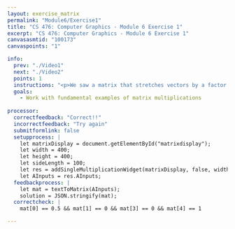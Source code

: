 ```yaml
---
layout: exercise_matrix
permalink: "Module6/Exercise1"
title: "CS 476: Computer Graphics - Module 6 Exercise 1"
excerpt: "CS 476: Computer Graphics - Module 6 Exercise 1"
canvasasmtid: "100173"
canvaspoints: "1"

info:
  prev: "./Video1"
  next: "./Video2"
  points: 1
  instructions: "<p>We saw a matrix that stretches vectors by a factor of 2.  Find a matrix that <b>compresses</b> vectors by a factor of 2; that is, it squashes them in (the opposite of stretching). Please use the widget below to input your matrix and experiment, and when you believe you have the answer, enter your netid and the check/submit button below</p><div id = \"matrixdisplay\"></div>"
  goals:
    - Work with fundamental examples of matrix multiplications
    
processor:  
  correctfeedback: "Correct!!" 
  incorrectfeedback: "Try again"
  submitformlink: false
  setupprocess: |
    let matrixDisplay = document.getElementById("matrixdisplay");
    let width = 400;
    let height = 400;
    let sideLength = 100;
    let res = addSingleMultiplicationWidget(matrixDisplay, false, width, height, sideLength);
    let AInputs = res.AInputs;
  feedbackprocess: | 
    let mat = textToMatrix(AInputs); 
    solution = JSON.stringify(mat);
  correctcheck: |
    mat[0] == 0.5 && mat[1] == 0 && mat[3] == 0 && mat[4] == 1  

---
```

